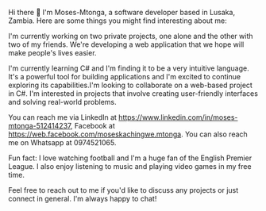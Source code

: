 
Hi there 👋
I'm Moses-Mtonga, a software developer based in Lusaka, Zambia. 
Here are some things you might find interesting about me:

I'm currently working on two private projects, one alone and the other with two of my friends. We're developing a web application that we hope will make people's lives easier.

I'm currently learning C# and I'm finding it to be a very intuitive language. It's a powerful tool for building applications and I'm excited to continue exploring its capabilities.I'm looking to collaborate on a web-based project in C#. I'm interested in projects that involve creating user-friendly interfaces and solving real-world problems.

You can reach me via 
LinkedIn at https://www.linkedin.com/in/moses-mtonga-512414237, 
Facebook at https://web.facebook.com/moseskachingwe.mtonga. 
You can also reach me on Whatsapp at 0974521065.

Fun fact: I love watching football and I'm a huge fan of the English Premier League. I also enjoy listening to music and playing video games in my free time.

Feel free to reach out to me if you'd like to discuss any projects or just connect in general. I'm always happy to chat!
